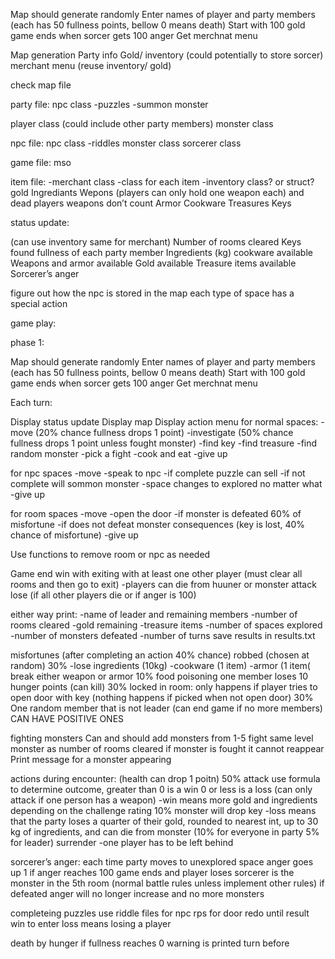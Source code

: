 Map should generate randomly 
Enter names of player and party members (each has 50 fullness points, bellow 0 means death)
Start with 100 gold 
game ends when sorcer gets 100 anger 
Get merchnat menu


Map generation
Party info
Gold/ inventory (could potentially to store sorcer)
merchant menu (reuse inventory/ gold) 


check map file

party file:
npc class
	-puzzles
	-summon monster 

player class (could include other party members)
monster class

npc file:
npc class
	-riddles 
monster class
sorcerer class

game file: mso

item file:
	-merchant class
	-class for each item 
	-inventory class? or struct? 
gold
Ingrediants 
Wepons (players can only hold one weapon each) and dead players weapons don’t count
Armor
Cookware
Treasures 
Keys

status update:

(can use inventory same for merchant)
Number of rooms cleared
Keys found
fullness of each party member
Ingredients (kg)
cookware available 
Weapons and armor available 
Gold available 
Treasure items available 
Sorcerer’s anger


figure out how the npc is stored in the map
each type of space has a special action 



game play:

phase 1:

Map should generate randomly 
Enter names of player and party members (each has 50 fullness points, bellow 0 means death)
Start with 100 gold 
game ends when sorcer gets 100 anger 
Get merchnat menu


Each turn:

Display status update 
Display map 
Display action menu
for normal spaces:
	-move (20% chance fullness drops 1 point)
	-investigate (50% chance fullness drops 1 point unless fought monster) 
		-find key
		-find treasure
		-find random monster
	-pick a fight 
	-cook and eat
	-give up
	
for npc spaces
	-move
	-speak to npc 
		-if complete puzzle can sell 
		-if not complete will sommon monster 
		-space changes to explored no matter what
	-give up
	
for room spaces
	-move
	-open the door
		-if monster is defeated 60% of misfortune 
		-if does not defeat monster consequences (key is lost, 40% chance of misfortune)
	-give up
	

Use functions to remove room or npc as needed


Game end
win with exiting with at least one other player (must clear all rooms and then go to exit)
	-players can die from huuner or monster attack
lose (if all other players die or if anger is 100)

either way print:
	-name of leader and remaining members
	-number of rooms cleared
	-gold remaining
	-treasure items
	-number of spaces explored
	-number of monsters defeated
	-number of turns
save results in results.txt


misfortunes (after completing an action 40% chance)
robbed (chosen at random) 30%
	-lose ingredients (10kg)
	-cookware (1 item)
	-armor (1 item(
break either weapon or armor 10%
food poisoning one member loses 10 hunger points (can kill) 30%
locked in room: only happens if player tries to open door with key (nothing happens if picked when not open door) 30% One random member that is not leader (can end game if no more members) 
CAN HAVE POSITIVE ONES

fighting monsters 
Can and should add monsters from 1-5
fight same level monster as number of rooms cleared
if monster is fought it cannot reappear 
Print message for a monster appearing 

actions during encounter: (health can drop 1 poitn) 50%
attack use formula to determine outcome, greater than 0 is a win 0 or less is a loss (can only attack if one person has a weapon)
	-win means more gold and ingredients depending on the challenge rating 10% monster will drop key 
	-loss means that the party loses a quarter of their gold, rounded to nearest int, up to 30 kg of ingredients, and can die from monster (10% for everyone in party 5% for leader) 
surrender 
	-one player has to be left behind 

sorcerer’s anger:
each time party moves to unexplored space anger goes up 1 
if anger reaches 100 game ends and player loses
sorcerer is the monster in the 5th room (normal battle rules unless implement other rules)
if defeated anger will no longer increase and no more monsters

completeing puzzles 
use riddle files for npc
rps for door
redo until result 
win to enter
loss means losing a player 

death by hunger 
if fullness reaches 0 
warning is printed turn before 
